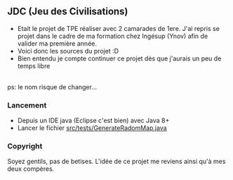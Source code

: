 ## JDC (Jeu des Civilisations)
* Etait le projet de TPE réaliser avec 2 camarades de 1ere. J'ai repris se projet dans le cadre de ma formation chez Ingésup (Ynov) afin de valider ma première année.
* Voici donc les sources du projet :D
* Bien entendu je compte continuer ce projet dès que j'aurais un peu de temps libre
  
<br/>
  ps: le nom risque de changer...



### Lancement
* Depuis un IDE java (Eclipse c'est bien) avec Java 8+
* Lancer le fichier [src/tests/GenerateRadomMap.java](./src/tests/GenerateRadomMap.java)


### Copyright
Soyez gentils, pas de betises.
L'idée de ce projet me reviens ainsi qu'à mes deux compères.
